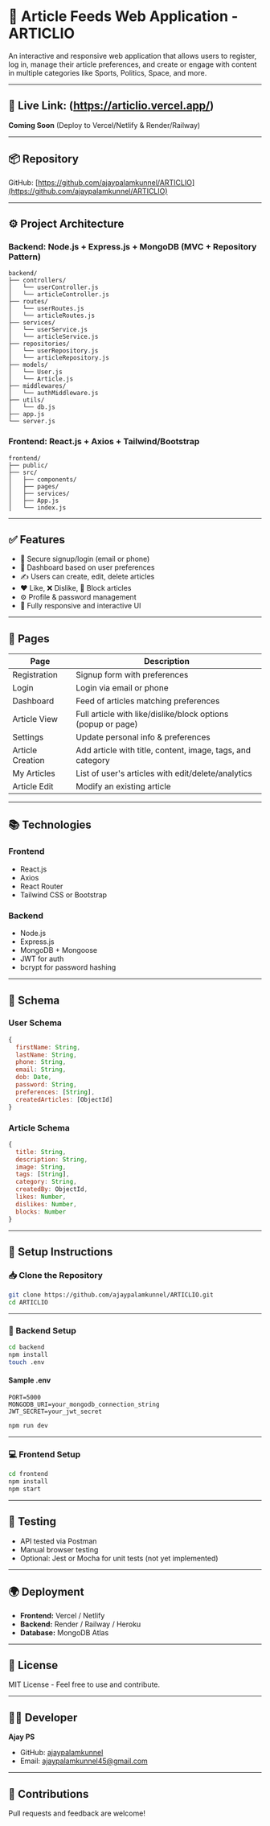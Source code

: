 # 📰 Article Feeds Web Application - ARTICLIO

An interactive and responsive web application that allows users to register, log in, manage their article preferences, and create or engage with content in multiple categories like Sports, Politics, Space, and more.

---

## 🔗 Live Link: (https://articlio.vercel.app/)

**Coming Soon** (Deploy to Vercel/Netlify & Render/Railway)

---

## 📦 Repository

GitHub: [https://github.com/ajaypalamkunnel/ARTICLIO](https://github.com/ajaypalamkunnel/ARTICLIO)

---

## ⚙️ Project Architecture

### Backend: Node.js + Express.js + MongoDB (MVC + Repository Pattern)

```
backend/
├── controllers/
│   └── userController.js
│   └── articleController.js
├── routes/
│   └── userRoutes.js
│   └── articleRoutes.js
├── services/
│   └── userService.js
│   └── articleService.js
├── repositories/
│   └── userRepository.js
│   └── articleRepository.js
├── models/
│   └── User.js
│   └── Article.js
├── middlewares/
│   └── authMiddleware.js
├── utils/
│   └── db.js
├── app.js
└── server.js
```

### Frontend: React.js + Axios + Tailwind/Bootstrap

```
frontend/
├── public/
├── src/
│   ├── components/
│   ├── pages/
│   ├── services/
│   ├── App.js
│   └── index.js
```

---

## ✅ Features

- 🔐 Secure signup/login (email or phone)
- 🎯 Dashboard based on user preferences
- ✍️ Users can create, edit, delete articles
- ❤️ Like, ❌ Dislike, 🚫 Block articles
- ⚙️ Profile & password management
- 📱 Fully responsive and interactive UI

---

## 📑 Pages

| Page                | Description                                                         |
|---------------------|---------------------------------------------------------------------|
| Registration        | Signup form with preferences                                       |
| Login               | Login via email or phone                                           |
| Dashboard           | Feed of articles matching preferences                              |
| Article View        | Full article with like/dislike/block options (popup or page)       |
| Settings            | Update personal info & preferences                                |
| Article Creation    | Add article with title, content, image, tags, and category         |
| My Articles         | List of user's articles with edit/delete/analytics                 |
| Article Edit        | Modify an existing article                                         |

---

## 📚 Technologies

### Frontend
- React.js
- Axios
- React Router
- Tailwind CSS or Bootstrap

### Backend
- Node.js
- Express.js
- MongoDB + Mongoose
- JWT for auth
- bcrypt for password hashing

---

## 🧠 Schema

### User Schema
```js
{
  firstName: String,
  lastName: String,
  phone: String,
  email: String,
  dob: Date,
  password: String,
  preferences: [String],
  createdArticles: [ObjectId]
}
```

### Article Schema
```js
{
  title: String,
  description: String,
  image: String,
  tags: [String],
  category: String,
  createdBy: ObjectId,
  likes: Number,
  dislikes: Number,
  blocks: Number
}
```

---

## 🚀 Setup Instructions

### 📥 Clone the Repository

```bash
git clone https://github.com/ajaypalamkunnel/ARTICLIO.git
cd ARTICLIO
```

---

### 🔧 Backend Setup

```bash
cd backend
npm install
touch .env
```

#### Sample .env
```env
PORT=5000
MONGODB_URI=your_mongodb_connection_string
JWT_SECRET=your_jwt_secret
```

```bash
npm run dev
```

---

### 💻 Frontend Setup

```bash
cd frontend
npm install
npm start
```

---

## 🧪 Testing

- API tested via Postman
- Manual browser testing
- Optional: Jest or Mocha for unit tests (not yet implemented)

---

## 🌍 Deployment

- **Frontend:** Vercel / Netlify
- **Backend:** Render / Railway / Heroku
- **Database:** MongoDB Atlas

---

## 📄 License

MIT License - Feel free to use and contribute.

---

## 👨‍💻 Developer

**Ajay PS**

- GitHub: [ajaypalamkunnel](https://github.com/ajaypalamkunnel)
- Email: ajaypalamkunnel45@gmail.com

---

## 🙌 Contributions

Pull requests and feedback are welcome!

